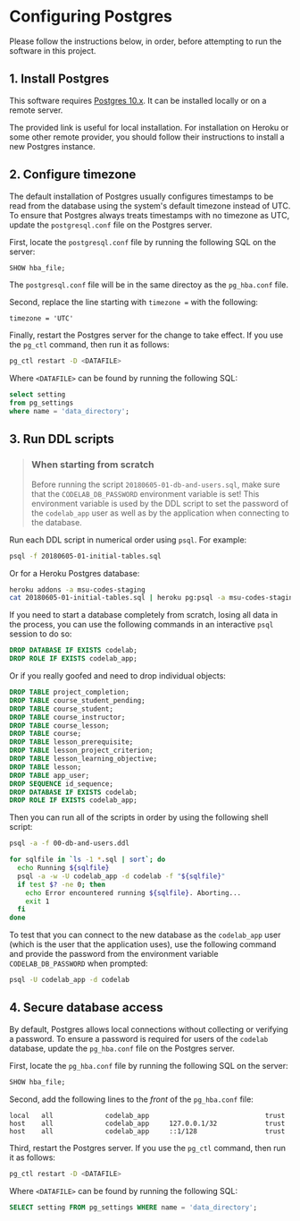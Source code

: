 # Configuring Postgres

Please follow the instructions below, in order, before attempting to run the
software in this project.

## 1. Install Postgres

This software requires [Postgres 10.x](https://www.postgresql.org/download/).
It can be installed locally or on a remote server.

The provided link is useful for local installation. For installation on Heroku
or some other remote provider, you should follow their instructions to install
a new Postgres instance.

## 2. Configure timezone

The default installation of Postgres usually configures timestamps to be read
from the database using the system's default timezone instead of UTC. To ensure
that Postgres always treats timestamps with no timezone as UTC, update the
`postgresql.conf` file on the Postgres server.

First, locate the `postgresql.conf` file by running the following SQL on the
server:

``` sql
SHOW hba_file;
```

The `postgresql.conf` file will be in the same directoy as the `pg_hba.conf`
file.

Second, replace the line starting with `timezone =` with the following:

```
timezone = 'UTC'
```

Finally, restart the Postgres server for the change to take effect. If you use
the `pg_ctl` command, then run it as follows:

``` sh
pg_ctl restart -D <DATAFILE>
```

Where `<DATAFILE>` can be found by running the following SQL:

``` sql
select setting
from pg_settings
where name = 'data_directory';
```

## 3. Run DDL scripts

> ### When starting from scratch
>
> Before running the script `20180605-01-db-and-users.sql`,
> make sure that the `CODELAB_DB_PASSWORD` environment variable is set! This
> environment variable is used by the DDL script to set the password of the
> `codelab_app` user as well as by the application when connecting to the
> database.

Run each DDL script in numerical order using `psql`. For example:

``` sh
psql -f 20180605-01-initial-tables.sql
```

Or for a Heroku Postgres database:

``` sh
heroku addons -a msu-codes-staging
cat 20180605-01-initial-tables.sql | heroku pg:psql -a msu-codes-staging
```

If you need to start a database completely from scratch, losing all data in the
process, you can use the following commands in an interactive `psql` session to
do so:

``` sql
DROP DATABASE IF EXISTS codelab;
DROP ROLE IF EXISTS codelab_app;
```

Or if you really goofed and need to drop individual objects:

``` sql
DROP TABLE project_completion;
DROP TABLE course_student_pending;
DROP TABLE course_student;
DROP TABLE course_instructor;
DROP TABLE course_lesson;
DROP TABLE course;
DROP TABLE lesson_prerequisite;
DROP TABLE lesson_project_criterion;
DROP TABLE lesson_learning_objective;
DROP TABLE lesson;
DROP TABLE app_user;
DROP SEQUENCE id_sequence;
DROP DATABASE IF EXISTS codelab;
DROP ROLE IF EXISTS codelab_app;
```

Then you can run all of the scripts in order by using the following shell
script:

``` sh
psql -a -f 00-db-and-users.ddl

for sqlfile in `ls -1 *.sql | sort`; do
  echo Running ${sqlfile}
  psql -a -w -U codelab_app -d codelab -f "${sqlfile}"
  if test $? -ne 0; then
    echo Error encountered running ${sqlfile}. Aborting...
    exit 1
  fi
done
```

To test that you can connect to the new database as the `codelab_app` user
(which is the user that the application uses), use the following command and
provide the password from the environment variable `CODELAB_DB_PASSWORD` when
prompted:

``` sh
psql -U codelab_app -d codelab
```

## 4. Secure database access

By default, Postgres allows local connections without collecting or verifying
a password. To ensure a password is required for users of the `codelab`
database, update the `pg_hba.conf` file on the Postgres server.

First, locate the `pg_hba.conf` file by running the following SQL on the server:

``` sql
SHOW hba_file;
```

Second, add the following lines to the _front_ of the `pg_hba.conf` file:

```
local   all             codelab_app                             trust
host    all             codelab_app     127.0.0.1/32            trust
host    all             codelab_app     ::1/128                 trust
```

Third, restart the Postgres server. If you use the `pg_ctl` command, then
run it as follows:

``` sh
pg_ctl restart -D <DATAFILE>
```

Where `<DATAFILE>` can be found by running the following SQL:

``` sql
SELECT setting FROM pg_settings WHERE name = 'data_directory';
```
